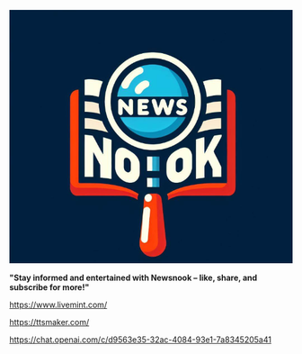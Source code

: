 ![img.png](img.png)

**"Stay informed and entertained with Newsnook – like, share, and subscribe for more!"**



https://www.livemint.com/

https://ttsmaker.com/

https://chat.openai.com/c/d9563e35-32ac-4084-93e1-7a8345205a41